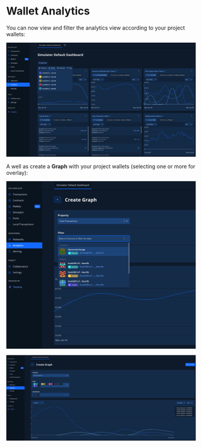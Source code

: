 # Wallet Analytics

You can now view and filter the analytics view according to your project wallets:

![](<../../.gitbook/assets/image (90) (1) (1).png>)

A well as create a **Graph** with your project wallets (selecting one or more for overlay):

![](<../../.gitbook/assets/image (74) (1) (1).png>)

![](<../../.gitbook/assets/image (87) (1) (1).png>)
